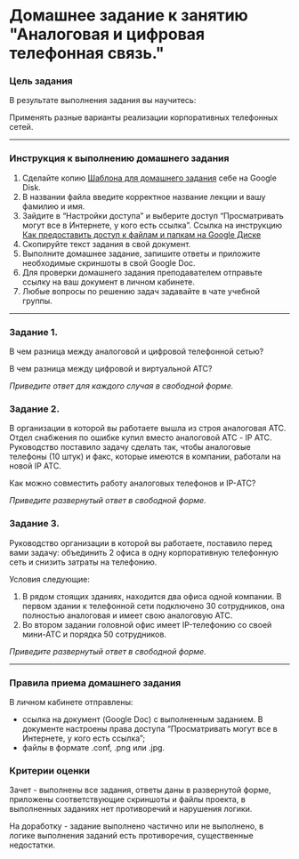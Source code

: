 # Домашнее задание к занятию "Аналоговая и цифровая телефонная связь."

### Цель задания

В результате выполнения задания вы научитесь:  

Применять разные варианты реализации корпоративных телефонных сетей.

------

### Инструкция к выполнению домашнего задания

1. Сделайте копию [Шаблона для домашнего задания](https://docs.google.com/document/d/1youKpKm_JrC0UzDyUslIZW2E2bIv5OVlm_TQDvH5Pvs/edit) себе на Google Disk.
2. В названии файла введите корректное название лекции и вашу фамилию и имя.
3. Зайдите в “Настройки доступа” и выберите доступ “Просматривать могут все в Интернете, у кого есть ссылка”.  Ссылка на инструкцию [Как предоставить доступ к файлам и папкам на Google Диске](https://support.google.com/docs/answer/2494822?hl=ru&co=GENIE.Platform%3DDesktop)
4. Скопируйте текст задания в свой документ.
5. Выполните домашнее задание, запишите ответы и приложите необходимые скриншоты в свой Google Doc.
6. Для проверки домашнего задания преподавателем отправьте ссылку на ваш документ в личном кабинете.
7. Любые вопросы по решению задач задавайте в чате учебной группы.

------
### Задание 1. 
В чем разница между аналоговой и цифровой телефонной сетью?

В чем разница между цифровой и виртуальной АТС?

*Приведите ответ для каждого случая в свободной форме.*

### Задание 2. 
В организации в которой вы работаете вышла из строя аналоговая АТС. Отдел снабжения по ошибке купил вместо аналоговой АТС - IP АТС.
Руководство поставило задачу сделать так, чтобы аналоговые телефоны (10 штук) и факс, которые имеются в компании, работали на новой IP АТС.  

Как можно совместить работу аналоговых телефонов и IP-АТС?

*Приведите развернутый ответ в свободной форме.*
 
### Задание 3. 
Руководство организации в которой вы работаете, поставило перед вами задачу: объединить 2 офиса в одну корпоративную телефонную сеть и снизить затраты на телефонию.

Условия следующие:
1. В рядом стоящих зданиях, находится два офиса одной компании. В первом здании к телефонной сети подключено 30 сотрудников, она полностью аналоговая и имеет свою аналоговую АТС.
2. Во втором задании головной офис имеет IP-телефонию со своей мини-АТС и порядка 50 сотрудников.

*Приведите развернутый ответ в свободной форме.*

------


### Правила приема домашнего задания

В личном кабинете отправлены:

- ссылка на документ (Google Doc) с выполненным заданием. В документе настроены права доступа “Просматривать могут все в Интернете, у кого есть ссылка”;
- файлы в формате .conf, .png или .jpg.


### Критерии оценки

Зачет - выполнены все задания, ответы даны в развернутой форме, приложены соответствующие скриншоты и файлы проекта, в выполненных заданиях нет противоречий и нарушения логики.

На доработку - задание выполнено частично или не выполнено, в логике выполнения заданий есть противоречия, существенные недостатки.
